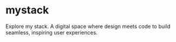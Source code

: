 # mystack
Explore my stack. A digital space where design meets code to build seamless, inspiring user experiences.
